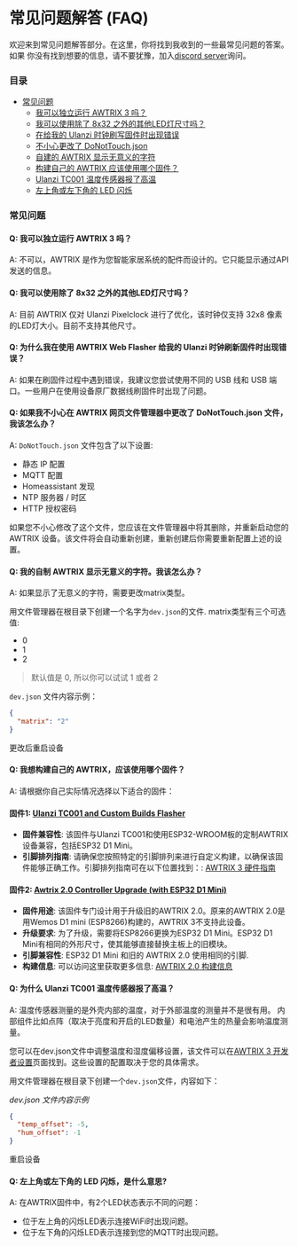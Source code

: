 # 常见问题解答 (FAQ)

欢迎来到常见问题解答部分。在这里，你将找到我收到的一些最常见问题的答案。如果 你没有找到想要的信息，请不要犹豫，加入[discord server](https://discord.gg/cyBCpdx)询问。

### 目录
- [常见问题](#general-questions)
  - [我可以独立运行 AWTRIX 3 吗？](#q-can-i-run-awtrix3-standalone)
  - [我可以使用除了 8x32 之外的其他LED灯尺寸吗？](#q-can-i-use-different-matrix-sizes-other-than-8x32)
  - [在给我的 Ulanzi 时钟刷写固件时出现错误](#q-why-am-i-getting-an-error-while-flashing-my-ulanzi-clock-with-the-awtrix-web-flasher)
  - [不小心更改了 DoNotTouch.json](#q-what-should-i-do-if-i-accidentally-touched-the-donottouchjson-file-in-awtrix-web-file-manager)
  - [自建的 AWTRIX 显示无意义的字符](#q-my-self-built-awtrix-device-is-displaying-meaningless-characters-on-the-matrix-what-should-i-do)
  - [构建自己的 AWTRIX 应该使用哪个固件？](#q-i-want-to-build-my-own-awtrix-which-firmware-should-i-use)
  - [Ulanzi TC001 温度传感器报了高温](#q-why-does-the-ulanzi-tc001-temperature-sensor-report-a-high-temperature)
  - [左上角或左下角的 LED 闪烁](#q-i-have-a-blinking-led-on-the-top-left--bottom-left-corner-what-does-it-mean)


### 常见问题
#### Q: 我可以独立运行 AWTRIX 3 吗？
A: 不可以，AWTRIX 是作为您智能家居系统的配件而设计的。它只能显示通过API发送的信息。

#### Q: 我可以使用除了 8x32 之外的其他LED灯尺寸吗？
A: 目前 AWTRIX 仅对 Ulanzi Pixelclock 进行了优化，该时钟仅支持 32x8 像素的LED灯大小。目前不支持其他尺寸。

#### Q: 为什么我在使用 AWTRIX Web Flasher 给我的 Ulanzi 时钟刷新固件时出现错误？
A: 如果在刷固件过程中遇到错误，我建议您尝试使用不同的 USB 线和 USB 端口。一些用户在使用设备原厂数据线刷固件时出现了问题。

#### Q: 如果我不小心在 AWTRIX 网页文件管理器中更改了 DoNotTouch.json 文件，我该怎么办？
A: `DoNotTouch.json` 文件包含了以下设置:

- 静态 IP 配置
- MQTT 配置
- Homeassistant 发现
- NTP 服务器 / 时区
- HTTP 授权密码

如果您不小心修改了这个文件，您应该在文件管理器中将其删除，并重新启动您的 AWTRIX 设备。该文件将会自动重新创建，重新创建后你需要重新配置上述的设置。

#### Q: 我的自制 AWTRIX 显示无意义的字符。我该怎么办？
A: 如果显示了无意义的字符，需要更改matrix类型。

用文件管理器在根目录下创建一个名字为`dev.json`的文件. matrix类型有三个可选值:
- 0
- 1
- 2
> 默认值是 0, 所以你可以试试 1 或者 2

`dev.json` 文件内容示例：
```json
{
  "matrix": "2"
}
```

更改后重启设备

#### Q: 我想构建自己的 AWTRIX，应该使用哪个固件？
A: 请根据你自己实际情况选择以下适合的固件：

#### 固件1: [Ulanzi TC001 and Custom Builds Flasher](https://blueforcer.github.io/awtrix3/#/flasher?id=ulanzi-tc001-and-custom-builds-flasher)
- **固件兼容性**: 该固件与Ulanzi TC001和使用ESP32-WROOM板的定制AWTRIX设备兼容，包括ESP32 D1 Mini。
- **引脚排列指南**: 请确保您按照特定的引脚排列来进行自定义构建，以确保该固件能够正确工作。引脚排列指南可在以下位置找到：: [AWTRIX 3 硬件指南](https://blueforcer.github.io/awtrix3/#/hardware)


#### 固件2: [Awtrix 2.0 Controller Upgrade (with ESP32 D1 Mini)](https://blueforcer.github.io/awtrix3/#/flasher?id=awtrix-20-controller-upgrade-with-esp32-d1-mini)
- **固件用途**: 该固件专门设计用于升级旧的AWTRIX 2.0。原来的AWTRIX 2.0是用Wemos D1 mini (ESP8266)构建的，AWTRIX 3不支持此设备。
- **升级要求**: 为了升级，需要将ESP8266更换为ESP32 D1 Mini。ESP32 D1 Mini有相同的外形尺寸，使其能够直接替换主板上的旧模块。
- **引脚兼容性**: ESP32 D1 Mini 和旧的 AWTRIX 2.0 使用相同的引脚.
- **构建信息**: 可以访问这里获取更多信息: [AWTRIX 2.0 构建信息](https://awtrixdocs.blueforcer.de/#/en-en/awtrix_family?id=parts-list)

#### Q: 为什么 Ulanzi TC001 温度传感器报了高温？
A: 温度传感器测量的是外壳内部的温度，对于外部温度的测量并不是很有用。
内部组件比如点阵（取决于亮度和开启的LED数量）和电池产生的热量会影响温度测量。

您可以在dev.json文件中调整温度和湿度偏移设置，该文件可以在[AWTRIX 3 开发者设置](https://blueforcer.github.io/awtrix3/#/dev)页面找到。这些设置的配置取决于您的具体需求。

用文件管理器在根目录下创建一个`dev.json`文件，内容如下：

*dev.json 文件内容示例*
```json
{
  "temp_offset": -5,
  "hum_offset": -1
}
```

重启设备

#### Q: 左上角或左下角的 LED 闪烁，是什么意思?
A: 在AWTRIX固件中，有2个LED状态表示不同的问题：

- 位于左上角的闪烁LED表示连接WiFi时出现问题。
- 位于左下角的闪烁LED表示连接到您的MQTT时出现问题。

